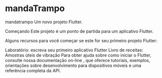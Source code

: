 # mandaTrampo
mandatrampo
Um novo projeto Flutter.

Começando
Este projeto é um ponto de partida para um aplicativo Flutter.

Alguns recursos para você começar se este for seu primeiro projeto Flutter:

Laboratório: escreva seu primeiro aplicativo Flutter
Livro de receitas: Amostras úteis de vibração
Para obter ajuda sobre como iniciar o Flutter, consulte nossa documentação on-line , que oferece tutoriais, exemplos, orientações sobre desenvolvimento para dispositivos móveis e uma referência completa da API.
